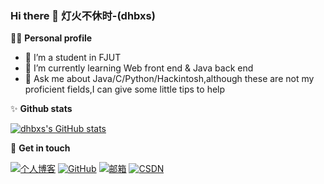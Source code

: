 ### Hi there 👋 灯火不休时-(dhbxs)


👨‍🎓 **Personal profile**
- 🔭 I’m a student in FJUT
- 🌱 I’m currently learning Web front end & Java back end
- 💬 Ask me about Java/C/Python/Hackintosh,although these are not my proficient fields,I can give some little tips to help

✨ **Github stats**  

[![dhbxs's GitHub stats](https://github-readme-stats.vercel.app/api?username=dhbxs&hide=prs,contribs&show_icons=true&theme=nord)](https://github.com/dmaner/github-readme-stats)

:hankey: **Get in touch**

[![个人博客](https://img.shields.io/badge/个人网站-pink)](https://blog.dhbxs.top/)
[![GitHub](https://img.shields.io/badge/GitHub-grey?logo=github)](https://github.com/dhbxs)
[![邮箱](https://img.shields.io/badge/mail-blue?logo=Minutemailer)](mailto:yao@mail.dhbxs.top/)
[![CSDN](https://img.shields.io/badge/CSDN-red?logo=Codio)](https://blog.csdn.net/ChaoYang_183)
